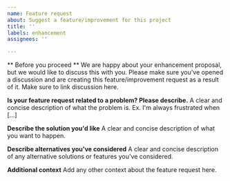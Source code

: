 ```yaml
---
name: Feature request
about: Suggest a feature/improvement for this project
title: ''
labels: enhancement
assignees: ''

---
```


** Before you proceed **
We are happy about your enhancement proposal, but we would like to discuss this with you. Please make sure you've opened a discussion and are creating this feature/improvement request as a result of it. Make sure to link discussion here. 

**Is your feature request related to a problem? Please describe.**
A clear and concise description of what the problem is. Ex. I'm always frustrated when [...]

**Describe the solution you'd like**
A clear and concise description of what you want to happen.

**Describe alternatives you've considered**
A clear and concise description of any alternative solutions or features you've considered.

**Additional context**
Add any other context about the feature request here.
